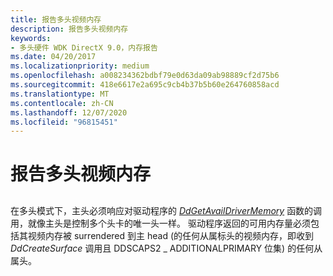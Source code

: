 ```yaml
---
title: 报告多头视频内存
description: 报告多头视频内存
keywords:
- 多头硬件 WDK DirectX 9.0，内存报告
ms.date: 04/20/2017
ms.localizationpriority: medium
ms.openlocfilehash: a008234362bdbf79e0d63da09ab98889cf2d75b6
ms.sourcegitcommit: 418e6617e2a695c9cb4b37b5b60e264760858acd
ms.translationtype: MT
ms.contentlocale: zh-CN
ms.lasthandoff: 12/07/2020
ms.locfileid: "96815451"
---
```

# <a name="reporting-multiple-head-video-memory"></a>报告多头视频内存


## <span id="ddk_reporting_multiple_head_video_memory_gg"></span><span id="DDK_REPORTING_MULTIPLE_HEAD_VIDEO_MEMORY_GG"></span>


在多头模式下，主头必须响应对驱动程序的 [*DdGetAvailDriverMemory*](/windows/win32/api/ddrawint/nc-ddrawint-pdd_getavaildrivermemory) 函数的调用，就像主头是控制多个头卡的唯一头一样。 驱动程序返回的可用内存量必须包括其视频内存被 surrendered 到主 head (的任何从属标头的视频内存，即收到 *DdCreateSurface* 调用且 DDSCAPS2 \_ ADDITIONALPRIMARY 位集) 的任何从属头。

 

